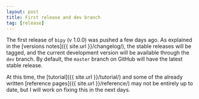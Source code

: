 ```yaml
---
layout: post
title: First release and dev branch
tag: [release]
---
```


The first release of `bipy` (v 1.0.0) was pushed a few days ago. As explained in the [versions notes]({{ site.url }}/changelog/), the stable releases will be tagged, and the current development version will be available through the `dev` branch. By default, the `master` branch on GitHub will have the latest stable release.

At this time, the [tutorial]({{ site.url }}/tutorial/) and some of the already written [reference pages]({{ site.url }}/reference/) may not be entirely up to date, but I will work on fixing this in the next days.